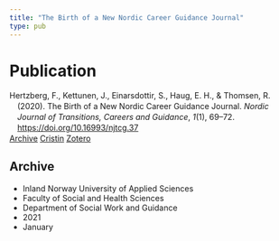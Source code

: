 ```yaml
---
title: "The Birth of a New Nordic Career Guidance Journal"
type: pub
---
```

<h1>Publication</h1>
<article id="csl-bib-container-WCL5YTT2" class="csl-bib-container">
  <div class="csl-bib-body" style="line-height: 1.35; padding-left: 1em; text-indent:-1em;">
  <div class="csl-entry">Hertzberg, F., Kettunen, J., Einarsdottir, S., Haug, E. H., &amp; Thomsen, R. (2020). The Birth of a New Nordic Career Guidance Journal. <i>Nordic Journal of Transitions, Careers and Guidance</i>, <i>1</i>(1), 69&#x2013;72. <a href="https://doi.org/10.16993/njtcg.37">https://doi.org/10.16993/njtcg.37</a></div>
</div>
  <div class="csl-bib-buttons">
    <a href="#taxonomy-article-WCL5YTT2" class="csl-bib-button">Archive</a>
    <a href="https://app.cristin.no/results/show.jsf?id=1870621" alt="Cristin URL" class="csl-bib-button">Cristin</a>
    <a href="http://zotero.org/groups/5022929/items/WCL5YTT2" alt="Zotero URL" class="csl-bib-button">Zotero</a>
  </div>
  <div id="csl-bib-meta-container-WCL5YTT2"></div>
</article>
<div id="csl-bib-meta-WCL5YTT2" class="csl-bib-meta">
  <article id="taxonomy-article-WCL5YTT2" class="taxonomy-article">
    <h1>Archive</h1>
    <ul>
      <li>Inland Norway University of Applied Sciences</li>
      <li>Faculty of Social and Health Sciences</li>
      <li>Department of Social Work and Guidance</li>
      <li>2021</li>
      <li>January</li>
    </ul>
  </article>
</div>
